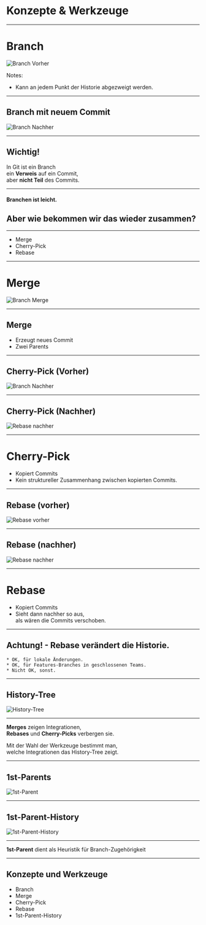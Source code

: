 

Konzepte & Werkzeuge
====================


---


Branch
======

![Branch Vorher](abb-branches-beispiel-vorher.png)

Notes:

* Kann an jedem Punkt der Historie abgezweigt werden.

---

Branch mit neuem Commit
-----------------------

 ![Branch Nachher](abb-branches-beispiel-nachher.png)


---


Wichtig!
-------

In Git ist ein Branch<br/>
ein **Verweis** auf ein Commit,<br/>
aber **nicht Teil** des Commits.

---

#### Branchen ist leicht.

## Aber wie bekommen wir das wieder zusammen?

---


 * Merge
 * Cherry-Pick
 * Rebase

---

Merge
=====

![Branch Merge](abb-branches-beispiel-merge.png)

---


Merge
--------------

* Erzeugt neues Commit
* Zwei Parents

---

Cherry-Pick (Vorher)
--------------------

![Branch Nachher](abb-branches-beispiel-nachher.png)

---

Cherry-Pick (Nachher)
--------------------

 ![Rebase nachher](abb-branches-beispiel-cherry-pick.png)

---

Cherry-Pick
============

  * Kopiert Commits
  * Kein struktureller Zusammenhang zwischen kopierten Commits.

---

Rebase (vorher)
--------------

  ![Rebase vorher](abb-branches-beispiel-rebase-vorher.png)

---

Rebase (nachher)
---------------

  ![Rebase nachher](abb-branches-beispiel-rebase-nachher.png)

---


Rebase
======

 * Kopiert Commits
 * Sieht dann nachher so aus,<br/>
   als wären die Commits verschoben.

---

   Achtung! -  Rebase verändert die Historie.
   ------------------------------------------

    * OK, für lokale Änderungen.
    * OK, für Features-Branches in geschlossenen Teams.
    * Nicht OK, sonst.

---

History-Tree
------------

![History-Tree](abb-1st-parent-history-0.png)

---

**Merges** zeigen Integrationen, <BR/>
**Rebases** und **Cherry-Picks** verbergen sie.
<BR/>

Mit der Wahl der Werkzeuge bestimmt man,<BR/>
welche Integrationen das History-Tree zeigt.

---

1st-Parents
-----------

![1st-Parent](abb-1st-parent-history-1.png)

---

1st-Parent-History
------------------

![1st-Parent-History](abb-1st-parent-history-2.png)

---

**1st-Parent** dient als Heuristik für Branch-Zugehörigkeit

---



Konzepte und Werkzeuge
-----------------------

 * Branch
 * Merge
 * Cherry-Pick
 * Rebase
 * 1st-Parent-History
